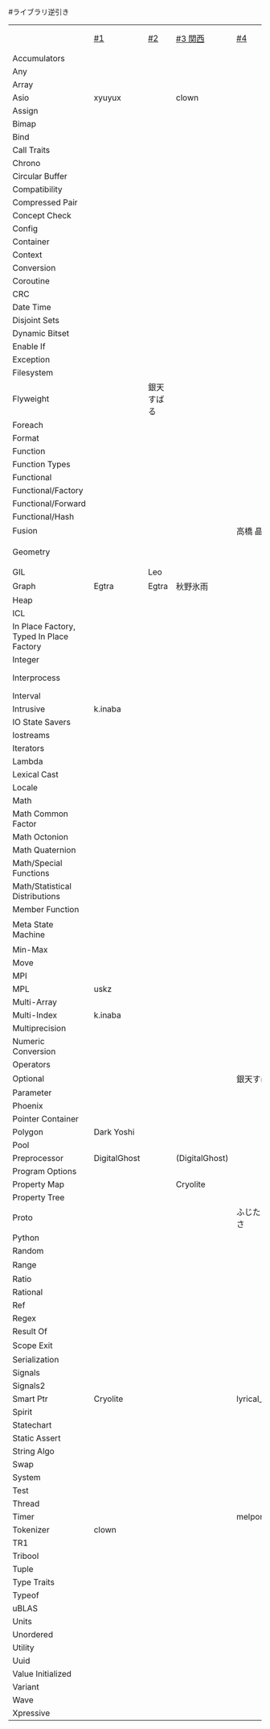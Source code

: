 #ライブラリ逆引き

| | | | | | | | | | |
|----------------------------------------|---------------------------------------------------------------------------|---------------------------------------------------------------------------|------------------------------------------------------------------------------|---------------------------------------------------------------------------|-------------------------------------------------------------------------------|------------------------------------------------------------------------------|------------------------------------------------------------------------------|------------------------------------------------------------------------------|--------------------------------------------------------------------------------|
|  |[#1](https://sites.google.com/site/boostjp/study_meeting/study1) |[#2](https://sites.google.com/site/boostjp/study_meeting/study2) |[#3 関西](https://sites.google.com/site/boostjp/study_meeting/study3) |[#4](https://sites.google.com/site/boostjp/study_meeting/study4) |[#5 名古屋](https://sites.google.com/site/boostjp/study_meeting/study5) |[#6 札幌](https://sites.google.com/site/boostjp/study_meeting/study6) |[#7 東京](https://sites.google.com/site/boostjp/study_meeting/study7) |[#8 大阪](https://sites.google.com/site/boostjp/study_meeting/study8) | [#9 つくば](https://sites.google.com/site/boostjp/study_meeting/study9) |
| Accumulators           |  |  |  |  |  |  |  |  |  |
| Any                    |  |  |  |  |  |  |  |  |  |
| Array                  |  |  |  |  |  |  |  |  |  |
| Asio                   | xyuyux |  | clown |  |  |  |  |  | izmktr  |
| Assign                 |  |  |  |  |  |  |  |  |  |
| Bimap                  |  |  |  |  |  |  |  |  |  |
| Bind                   |  |  |  |  |  |  |  |  |  |
| Call Traits            |  |  |  |  |  |  |  |  |  |
| Chrono                 |  |  |  |  |  |  |  |  |  |
| Circular Buffer        |  |  |  |  |  |  |  | lapis_tw |  |
| Compatibility          |  |  |  |  |  |  |  |  |  |
| Compressed Pair        |  |  |  |  |  |  |  |  |  |
| Concept Check          |  |  |  |  |  |  |  |  |  |
| Config                 |  |  |  |  |  |  |  |  |  |
| Container              |  |  |  |  |  |  |  |  |  |
| Context                |  |  |  |  |  |  |  |  | Flast_RO |
| Conversion             |  |  |  |  |  |  |  |  |  |
| Coroutine              |  |  |  |  |  |  |  |  | Flast_RO |
| CRC                    |  |  |  |  |  |  |  |  |  |
| Date Time              |  |  |  |  |  |  |  |  |  |
| Disjoint Sets          |  |  |  |  |  |  |  |  |  |
| Dynamic Bitset         |  |  |  |  |  |  |  |  |  |
| Enable If              |  |  |  |  |  |  |  |  |  |
| Exception              |  |  |  |  |  |  |  |  |  |
| Filesystem             |  |  |  |  |  |  |  |  |  |
| Flyweight              |  | 銀天すばる |  |  |  |  |  | lapis_tw |  |
| Foreach                |  |  |  |  |  |  |  |  |  |
| Format                 |  |  |  |  |  |  |  |  |  |
| Function               |  |  |  |  |  |  |  |  |  |
| Function Types         |  |  |  |  |  |  |  |  |  |
| Functional             |  |  |  |  |  |  |  |  |  |
| Functional/Factory     |  |  |  |  |  |  |  |  |  |
| Functional/Forward     |  |  |  |  |  |  |  |  |  |
| Functional/Hash        |  |  |  |  |  |  |  |  |  |
| Fusion                 |  |  |  | 高橋 晶 |  |  |  |  |  |
| Geometry               |  |  |  |  |  |高橋 晶  |  |  |  |
| GIL                    |  | Leo |  |  |  |  |  |  |  |
| Graph                  | Egtra | Egtra | 秋野氷雨 |  |  |  |  |  |  |
| Heap                   |  |  |  |  |  |  |  |  |  |
| ICL                    |  |  |  |  |  |  |  |  |  |
| In Place Factory, Typed In Place Factory |  |  |  |  |  |  |  |  |  |
| Integer                |  |  |  |  |  |  |  |  |  |
| Interprocess           |  |  |  |  |  |  | sfchaos,<br/>krustf<br/> |  |  |
| Interval               |  |  |  |  |  |  | pepshiso |  |  |
| Intrusive              | k.inaba  |  |  |  |  |  |  |  |  |
| IO State Savers        |  |  |  |  |  |  |  |  |  |
| Iostreams              |  |  |  |  |  |  |  |  |  |
| Iterators              |  |  |  |  |  |  |  |  |  |
| Lambda                 |  |  |  |  |  |  |  |  |  |
| Lexical Cast           |  |  |  |  |  |  |  |  |  |
| Locale                 |  |  |  |  |  |  |  |  |  |
| Math                   |  |  |  |  |  |  |  |  |  |
| Math Common Factor     |  |  |  |  |  |  |  |  |  |
| Math Octonion          |  |  |  |  |  |  |  |  |  |
| Math Quaternion        |  |  |  |  |  |  |  |  |  |
| Math/Special Functions |  |  |  |  |  |  |  |  |  |
| Math/Statistical Distributions |  |  |  |  |  |  |  |  |  |
| Member Function        |  |  |  |  |  |  |  |  |  |
| Meta State Machine     |  |  |  |  | PG_kura | 近藤貴俊 |  |  |  |
| Min-Max                |  |  |  |  |  |  |  |  |  |
| Move                   |  |  |  |  |  |  |  |  |  |
| MPI                    |  |  |  |  |  |  |  |  |  |
| MPL                    | uskz |  |  |  |  |  |  |  |  |
| Multi-Array            |  |  |  |  |  |  |  |  |  |
| Multi-Index            | k.inaba |  |  |  |  |  |  |  |  |
| Multiprecision         |  |  |  |  |  |  |  |  | krustf |
| Numeric Conversion     |  |  |  |  |  |  |  |  |  |
| Operators              |  |  |  |  |  |  |  |  |  |
| Optional               |  |  |  | 銀天すばる |  |  |  |  |  |
| Parameter              |  |  |  |  |  |  |  |  |  |
| Phoenix                |  |  |  |  |  |  |  |  |  |
| Pointer Container      |  |  |  |  |  |  |  |  |  |
| Polygon                | Dark Yoshi |  |  |  |  |  |  |  |  |
| Pool                   |  |  |  |  |  |  |  | lapis_tw |  |
| Preprocessor           | DigitalGhost |  | (DigitalGhost) |  |  |  |  |  |  |
| Program Options        |  |  |  |  |  |  |  |  | nyaocat  |
| Property Map           |  |  | Cryolite |  |  |  |  |  |  |
| Property Tree          |  |  |  |  |  |  |  |  |  |
| Proto                  |  |  |  | ふじた のりひさ |  |  |  |  |  |
| Python                 |  |  |  |  | fate_fox |  |  |  |  |
| Random                 |  |  |  |  |  |  |  |  |  |
| Range                  |  |  |  |  |  |  |  |  | 高橋 晶 |
| Ratio                  |  |  |  |  |  |  |  |  |  |
| Rational               |  |  |  |  |  |  |  |  |  |
| Ref                    |  |  |  |  |  |  |  |  |  |
| Regex                  |  |  |  |  |  |  |  |  |  |
| Result Of              |  |  |  |  |  |  |  |  |  |
| Scope Exit             |  |  |  |  |  |  |  | 高橋 晶 |  |
| Serialization          |  |  |  |  |  |  |  |  |  |
| Signals                |  |  |  |  |  |  |  |  |  |
| Signals2               |  |  |  |  |  |  |  |  |  |
| Smart Ptr              | Cryolite |  |  | lyrical_logical |  |  |  |  |  |
| Spirit                 |  |  |  |  | Yak! |  |  |  |  |
| Statechart             |  |  |  |  | PG_kura |  |  |  |  |
| Static Assert          |  |  |  |  |  |  |  |  |  |
| String Algo            |  |  |  |  |  |  |  |  |  |
| Swap                   |  |  |  |  |  |  |  |  |  |
| System                 |  |  |  |  |  |  |  |  |  |
| Test                   |  |  |  |  |  |  |  | hotwatermorning |  |
| Thread                 |  |  |  |  |  |  |  |  | Flast_RO  |
| Timer                  |  |  |  | melpon |  |  |  |  |  |
| Tokenizer              | clown |  |  |  |  |  |  |  |  |
| TR1                    |  |  |  |  |  |  |  |  |  |
| Tribool                |  |  |  |  |  |  |  |  |  |
| Tuple                  |  |  |  |  |  |  |  |  |  |
| Type Traits            |  |  |  |  |  |  |  |  |  |
| Typeof                 |  |  |  |  |  |  |  |  |  |
| uBLAS                  |  |  |  |  |  |  |  |  |  |
| Units                  |  |  |  |  |  |  |  |  |  |
| Unordered              |  |  |  |  |  |  |  |  |  |
| Utility                |  |  |  |  |  |  |  | |  |
| Uuid                   |  |  |  |  |  |  |  | lapis_tw |  |
| Value Initialized      |  |  |  |  |  |  |  |  |  |
| Variant                |  |  |  |  |  |  |  |  |  |
| Wave                   |  |  |  |  |  |  |  |  |  |
| Xpressive              |  |  |  |  |  | egtra |  |  |  |

